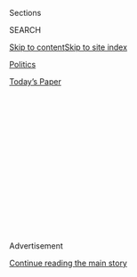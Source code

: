 <div id="app">

<div>

<div>

<div>

<div class="NYTAppHideMasthead css-1q2w90k e1suatyy0">

<div class="section css-ui9rw0 e1suatyy2">

<div class="css-eph4ug er09x8g0">

<div class="css-6n7j50">

</div>

<span class="css-1dv1kvn">Sections</span>

<div class="css-10488qs">

<span class="css-1dv1kvn">SEARCH</span>

</div>

[Skip to content](#site-content)[Skip to site
index](#site-index)

</div>

<div id="masthead-section-label" class="css-1wr3we4 eaxe0e00">

[Politics](https://www.nytimes.com/section/politics)

</div>

<div class="css-10698na e1huz5gh0">

</div>

</div>

<div id="masthead-bar-one" class="section hasLinks css-15hmgas e1csuq9d3">

<div class="css-uqyvli e1csuq9d0">

</div>

<div class="css-1uqjmks e1csuq9d1">

</div>

<div class="css-9e9ivx">

[](https://myaccount.nytimes.com/auth/login?response_type=cookie&client_id=vi)

</div>

<div class="css-1bvtpon e1csuq9d2">

[Today’s
Paper](https://www.nytimes.com/section/todayspaper)

</div>

</div>

</div>

</div>

<div data-aria-hidden="false">

<div id="site-content" data-role="main">

<div>

<div class="css-1aor85t" style="opacity:0.000000001;z-index:-1;visibility:hidden">

<div class="css-1hqnpie">

<div class="css-epjblv">

<span class="css-17xtcya">[Politics](/section/politics)</span><span class="css-x15j1o">|</span><span class="css-fwqvlz">Steven
Mnuchin, Treasury Nominee, Failed to Disclose $100 Million in
Assets</span>

</div>

<div class="css-k008qs">

<div class="css-1iwv8en">

<span class="css-18z7m18"></span>

<div>

</div>

</div>

<span class="css-1n6z4y">https://nyti.ms/2k4Swu1</span>

<div class="css-1705lsu">

<div class="css-4xjgmj">

<div class="css-4skfbu" data-role="toolbar" data-aria-label="Social Media Share buttons, Save button, and Comments Panel with current comment count" data-testid="share-tools">

  - 
  - 
  - 
  - 
    
    <div class="css-6n7j50">
    
    </div>

  - 
  - 

</div>

</div>

</div>

</div>

</div>

</div>

<div class="css-13pd83m">

</div>

<div id="top-wrapper" class="css-1sy8kpn">

<div id="top-slug" class="css-l9onyx">

Advertisement

</div>

[Continue reading the main
story](#after-top)

<div class="ad top-wrapper" style="text-align:center;height:100%;display:block;min-height:250px">

<div id="top" class="place-ad" data-position="top" data-size-key="top">

</div>

</div>

<div id="after-top">

</div>

</div>

<div id="sponsor-wrapper" class="css-1hyfx7x">

<div id="sponsor-slug" class="css-19vbshk">

Supported by

</div>

[Continue reading the main
story](#after-sponsor)

<div id="sponsor" class="ad sponsor-wrapper" style="text-align:center;height:100%;display:block">

</div>

<div id="after-sponsor">

</div>

</div>

<div class="css-1vkm6nb ehdk2mb0">

# Steven Mnuchin, Treasury Nominee, Failed to Disclose $100 Million in Assets

</div>

![<span class="css-16f3y1r e13ogyst0">Steven Mnuchin, President-elect
Donald Trump’s pick for Treasury, discussed the difference between Mr.
Trump firing people on television and in
government.</span><span class="css-cch8ym"><span class="css-1dv1kvn">Credit</span><span class="css-cnj6d5 e1z0qqy90" itemprop="copyrightHolder"><span class="css-1ly73wi e1tej78p0">Credit...</span><span>CNBC</span></span></span>](https://static01.nyt.com/images/2017/01/19/business/cnbc-mnuchin/cnbc-mnuchin-videoSixteenByNineJumbo1600.png)

<div class="css-xt80pu e12qa4dv0">

<div class="css-18e8msd">

<div class="css-vp77d3 epjyd6m0">

<div class="css-1baulvz">

By [<span class="css-1baulvz last-byline" itemprop="name">Alan
Rappeport</span>](https://www.nytimes.com/by/alan-rappeport)

</div>

</div>

  - Jan. 19,
    2017

  - 
    
    <div class="css-4xjgmj">
    
    <div class="css-d8bdto" data-role="toolbar" data-aria-label="Social Media Share buttons, Save button, and Comments Panel with current comment count" data-testid="share-tools">
    
      - 
      - 
      - 
      - 
        
        <div class="css-6n7j50">
        
        </div>
    
      - 
      - 
    
    </div>
    
    </div>

</div>

</div>

<div class="section meteredContent css-1r7ky0e" name="articleBody" itemprop="articleBody">

<div class="css-1fanzo5 StoryBodyCompanionColumn">

<div class="css-53u6y8">

WASHINGTON — Steven T. Mnuchin, President-elect Donald J. Trump’s [pick
to be Treasury
secretary](https://www.nytimes.com/2016/11/29/us/politics/steven-terner-mnuchin-trump-treasury-secretary.html),
failed to disclose nearly $100 million of his assets on Senate Finance
Committee disclosure documents and forgot to mention his role as a
director of an investment fund located in a tax haven, an omission that
Democrats said made him unfit to serve in one of the government’s most
important positions.

The revelation came hours before Mr. Mnuchin, a former Goldman Sachs
banker, began testifying on Thursday before the Senate Finance
Committee, which has historically been bipartisan in its demands for
transparency from nominees. Mr. Mnuchin was ready to outline his vision
for the economy and defend himself against claims that he headed a bank
that ran a “foreclosure machine” during the financial crisis.

“The Treasury secretary ought to be somebody who works on behalf of all
Americans, including those who are still waiting for the economic
recovery to show up in their communities,” said Senator Ron Wyden, the
ranking Democrat on the committee. “When I look at Mr. Mnuchin’s
background, it’s a stretch to find evidence he’d be that kind of
Treasury secretary.”

In a hearing marked by sharp exchanges, Mr. Mnuchin struggled to answer
questions about his use of tax havens as a hedge fund manager and
whether he thought such loopholes should be closed.

</div>

</div>

<div class="css-1fanzo5 StoryBodyCompanionColumn">

<div class="css-53u6y8">

Senator Debbie Stabenow, Democrat of Michigan, pointedly asked Mr.
Mnuchin if he was using Cayman Islands corporations to avoid taxation.
He responded that he was working on behalf of his clients, in accordance
with the law.

</div>

</div>

![<span class="css-16f3y1r e13ogyst0">Things got heated on Thursday when
Steven T. Mnuchin, the nominee for Treasury secretary, testified before
the Senate Finance
Committee.</span><span class="css-cch8ym"><span class="css-1dv1kvn">Credit</span><span class="css-cnj6d5 e1z0qqy90" itemprop="copyrightHolder"><span class="css-1ly73wi e1tej78p0">Credit...</span><span>Al
Drago/The New York
Times</span></span></span>](https://static01.nyt.com/images/2017/01/20/us/20mnuchin/20mnuchin-videoSixteenByNineJumbo1600.jpg)

<div class="css-1fanzo5 StoryBodyCompanionColumn">

<div class="css-53u6y8">

“Let me just be clear again: I did not use a Cayman Islands entity in
any way to avoid paying taxes for myself,” Mr. Mnuchin said. “I would
love to work with the I.R.S. to close these tax issues that make no
sense.”

He added: “I would support changing the tax laws to make sure they are
simpler and more effective.”

Republicans came to Mr. Mnuchin’s defense, suggesting that none of his
omissions were willful, and they gave strong indications that they would
vote for him.

Senator Orrin G. Hatch, Republican of Utah, defended Mr. Mnuchin’s
business record and described him as extremely qualified for the job.

</div>

</div>

<div class="css-1fanzo5 StoryBodyCompanionColumn">

<div class="css-53u6y8">

“Objectively speaking, I don’t believe anyone can reasonably argue that
Mr. Mnuchin is unqualified for the position,” Mr. Hatch said. “If the
confirmation process focused mainly on the question of a nominee’s
qualifications, there would be little, if any, opposition to Mr.
Mnuchin’s nomination.”

But the process was also focused on Mr. Mnuchin’s financial disclosure
form, and that prompted intense
scrutiny.

</div>

</div>

<div class="css-1sngw6j">

[](https://www.nytimes.com/interactive/2016/us/politics/donald-trump-administration.html)

<div class="css-1eoytci">

![](https://static01.nyt.com/images/2016/11/11/us/politics/donald-trump-administration-1478905372015/donald-trump-administration-1478905372015-square640.jpg)

</div>

<div class="css-1rha1bf">

## Donald Trump’s Cabinet Is Complete. Here’s the Full List.

A list of appointees and nominees for top posts in the new
administration.

</div>

</div>

<div class="css-1fanzo5 StoryBodyCompanionColumn">

<div class="css-53u6y8">

“In his revised questionnaire, Mr. Mnuchin disclosed several additional
financial assets, including $95 million worth of real estate — a co-op
in New York City, a residence in Southampton, New York, a residence in
Los Angeles, California, and $15 million in real estate holdings in
Mexico,” Democratic staff members of the Senate Finance Committee wrote
in a memo on Thursday. “Mr. Mnuchin has claimed these omissions were due
to a misunderstanding of the questionnaire.”

According to the memo, Mr. Mnuchin also initially failed to disclose
that he is the director of Dune Capital International, an investment
fund incorporated in the Cayman Islands, along with management posts in
seven other investment funds.

And he belatedly disclosed that his children own nearly $1 million in
artwork.

Asked about the omissions at the hearing, Mr. Mnuchin described them as
a simple mistake made amid a mountain of bureaucracy.

“I think as you all can appreciate, filling out these government forms
is quite complicated,” Mr. Mnuchin said, noting that he had handed over
5,000 pages of disclosures. “Let me first say, any oversight, it was
unintentional.”

</div>

</div>

<div class="css-1fanzo5 StoryBodyCompanionColumn">

<div class="css-53u6y8">

But Democrats pounced and tied Mr. Mnuchin to Mr. Trump’s campaign
pledge to “drain the swamp” in Washington.

Pressed as to whether his failure to disclose the information was an
ethical lapse, Mr. Mnuchin insisted that he was following the guidance
of his lawyers and made an innocent error.

“I assure you that these forms were very complicated,” he said,
explaining that he had pledged to be forthcoming to “the best of my
knowledge.”

Senator Robert Menendez, Democrat of New Jersey, was unsatisfied with
the response and shot back, “It doesn’t take a rocket scientist to
understand the words ‘list all positions.’”

To that, Senator Chuck Schumer of New York, the Democratic leader,
added: “Never before has the Senate considered such an ethically
challenged slate of nominees for key cabinet positions. Mr. Mnuchin’s
failure to disclose his Cayman Islands holdings just reeks of the swamp
that the president-elect promised to drain on the campaign trail.”

And American Bridge, the so-called Democratic super PAC, said Mr.
Mnuchin’s holdings were a sign that Mr. Trump’s government would not
look out for working class Americans.

“By slamming through Mnuchin, Senate Republicans are becoming
accessories to Trump’s future corruption, helping him stack his cabinet
with shady billionaires who, like Trump, will rig the government to
serve their own interests at the expense of the American people,” said
Shripal Shah, vice president of American Bridge.

</div>

</div>

</div>

<div>

</div>

<div>

</div>

<div>

</div>

<div>

<div id="bottom-wrapper" class="css-1ede5it">

<div id="bottom-slug" class="css-l9onyx">

Advertisement

</div>

[Continue reading the main
story](#after-bottom)

<div id="bottom" class="ad bottom-wrapper" style="text-align:center;height:100%;display:block;min-height:90px">

</div>

<div id="after-bottom">

</div>

</div>

</div>

</div>

</div>

## Site Index

<div>

</div>

## Site Information Navigation

  - [© <span>2020</span> <span>The New York Times
    Company</span>](https://help.nytimes.com/hc/en-us/articles/115014792127-Copyright-notice)

<!-- end list -->

  - [NYTCo](https://www.nytco.com/)
  - [Contact
    Us](https://help.nytimes.com/hc/en-us/articles/115015385887-Contact-Us)
  - [Work with us](https://www.nytco.com/careers/)
  - [Advertise](https://nytmediakit.com/)
  - [T Brand Studio](http://www.tbrandstudio.com/)
  - [Your Ad
    Choices](https://www.nytimes.com/privacy/cookie-policy#how-do-i-manage-trackers)
  - [Privacy](https://www.nytimes.com/privacy)
  - [Terms of
    Service](https://help.nytimes.com/hc/en-us/articles/115014893428-Terms-of-service)
  - [Terms of
    Sale](https://help.nytimes.com/hc/en-us/articles/115014893968-Terms-of-sale)
  - [Site
    Map](https://spiderbites.nytimes.com)
  - [Help](https://help.nytimes.com/hc/en-us)
  - [Subscriptions](https://www.nytimes.com/subscription?campaignId=37WXW)

</div>

</div>

</div>

</div>
